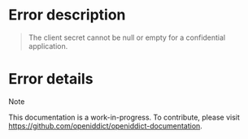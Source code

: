 # Error description

> The client secret cannot be null or empty for a confidential application.

# Error details

> [!NOTE]
> This documentation is a work-in-progress. To contribute, please visit https://github.com/openiddict/openiddict-documentation.
